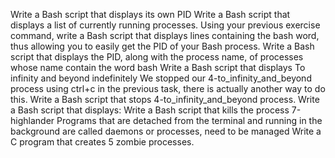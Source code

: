 Write a Bash script that displays its own PID
Write a Bash script that displays a list of currently running processes.
Using your previous exercise command, write a Bash script that displays lines containing the bash word, thus allowing you to easily get the PID of your Bash process.
Write a Bash script that displays the PID, along with the process name, of processes whose name contain the word bash
Write a Bash script that displays To infinity and beyond indefinitely
We stopped our 4-to_infinity_and_beyond process using ctrl+c in the previous task, there is actually another way to do this.
Write a Bash script that stops 4-to_infinity_and_beyond process.
Write a Bash script that displays:
Write a Bash script that kills the process 7-highlander
Programs that are detached from the terminal and running in the background are called daemons or processes, need to be managed
Write a C program that creates 5 zombie processes.
